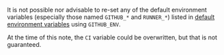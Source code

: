 
It is not possible nor advisable to re-set any of the default environment variables (especially those named `GITHUB_*` and `RUNNER_*`) listed in [default environment variables](/actions/learn-github-actions/environment-variables#default-environment-variables) using `GITHUB_ENV`.

At the time of this note, the `CI` variable could be overwritten, but that is not guaranteed.
